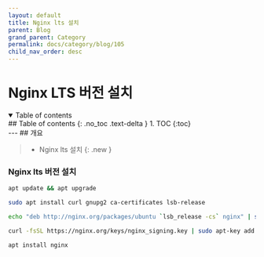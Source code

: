 ```yaml
---
layout: default
title: Nginx lts 설치
parent: Blog
grand_parent: Category
permalink: docs/category/blog/105
child_nav_order: desc
---
```

# Nginx LTS 버전 설치
<details open markdown="block">
  <summary>
    Table of contents
  </summary>
  ## Table of contents
  {: .no_toc .text-delta }
1. TOC
{:toc}
</details>
---
## 개요

> - Nginx lts 설치
{: .new }

### Nginx lts 버전 설치

```bash
apt update && apt upgrade
```

```bash
sudo apt install curl gnupg2 ca-certificates lsb-release
```

```bash
echo "deb http://nginx.org/packages/ubuntu `lsb_release -cs` nginx" | sudo tee /etc/apt/sources.list.d/nginx.list
```

```bash
curl -fsSL https://nginx.org/keys/nginx_signing.key | sudo apt-key add -
```

```bash
apt install nginx
```
